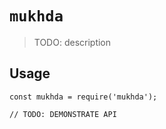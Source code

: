 # `mukhda`

> TODO: description

## Usage

```
const mukhda = require('mukhda');

// TODO: DEMONSTRATE API
```
